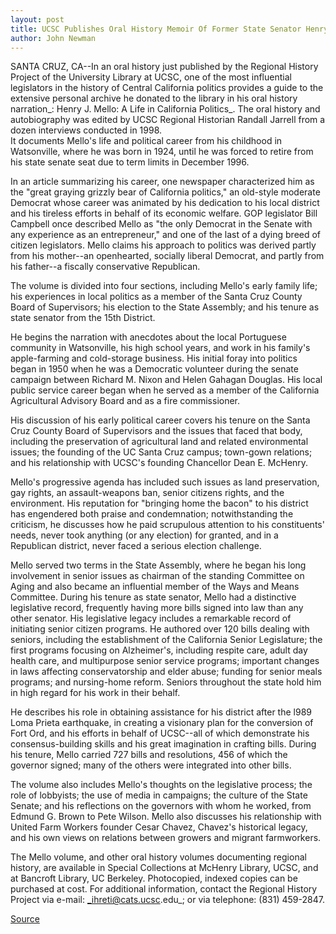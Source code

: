 ```yaml
---
layout: post
title: UCSC Publishes Oral History Memoir Of Former State Senator Henry J. Mello
author: John Newman
---
```


SANTA CRUZ, CA--In an oral history just published by the Regional History Project of the University Library at UCSC, one of the most influential legislators in the history of Central California politics provides a guide to the extensive personal archive he donated to the library in his oral history narration_: Henry J. Mello: A Life in California Politics_. The oral history and autobiography was edited by UCSC Regional Historian Randall Jarrell from a dozen interviews conducted in 1998.   
It documents Mello's life and political career from his childhood in Watsonville, where he was born in 1924, until he was forced to retire from his state senate seat due to term limits in December 1996.   

In an article summarizing his career, one newspaper characterized him as the "great graying grizzly bear of California politics," an old-style moderate Democrat whose career was animated by his dedication to his local district and his tireless efforts in behalf of its economic welfare. GOP legislator Bill Campbell once described Mello as "the only Democrat in the Senate with any experience as an entrepreneur," and one of the last of a dying breed of citizen legislators. Mello claims his approach to politics was derived partly from his mother--an openhearted, socially liberal Democrat, and partly from his father--a fiscally conservative Republican.  

The volume is divided into four sections, including Mello's early family life; his experiences in local politics as a member of the Santa Cruz County Board of Supervisors; his election to the State Assembly; and his tenure as state senator from the 15th District.  

He begins the narration with anecdotes about the local Portuguese community in Watsonville, his high school years, and work in his family's apple-farming and cold-storage business. His initial foray into politics began in 1950 when he was a Democratic volunteer during the senate campaign between Richard M. Nixon and Helen Gahagan Douglas. His local public service career began when he served as a member of the California Agricultural Advisory Board and as a fire commissioner.  

His discussion of his early political career covers his tenure on the Santa Cruz County Board of Supervisors and the issues that faced that body, including the preservation of agricultural land and related environmental issues; the founding of the UC Santa Cruz campus; town-gown relations; and his relationship with UCSC's founding Chancellor Dean E. McHenry.  

Mello's progressive agenda has included such issues as land preservation, gay rights, an assault-weapons ban, senior citizens rights, and the environment. His reputation for "bringing home the bacon" to his district has engendered both praise and condemnation; notwithstanding the criticism, he discusses how he paid scrupulous attention to his constituents' needs, never took anything (or any election) for granted, and in a Republican district, never faced a serious election challenge.  

Mello served two terms in the State Assembly, where he began his long involvement in senior issues as chairman of the standing Committee on Aging and also became an influential member of the Ways and Means Committee. During his tenure as state senator, Mello had a distinctive legislative record, frequently having more bills signed into law than any other senator. His legislative legacy includes a remarkable record of initiating senior citizen programs. He authored over 120 bills dealing with seniors, including the establishment of the California Senior Legislature; the first programs focusing on Alzheimer's, including respite care, adult day health care, and multipurpose senior service programs; important changes in laws affecting conservatorship and elder abuse; funding for senior meals programs; and nursing-home reform. Seniors throughout the state hold him in high regard for his work in their behalf.  

He describes his role in obtaining assistance for his district after the l989 Loma Prieta earthquake, in creating a visionary plan for the conversion of Fort Ord, and his efforts in behalf of UCSC--all of which demonstrate his consensus-building skills and his great imagination in crafting bills. During his tenure, Mello carried 727 bills and resolutions, 456 of which the governor signed; many of the others were integrated into other bills.  

The volume also includes Mello's thoughts on the legislative process; the role of lobbyists; the use of media in campaigns; the culture of the State Senate; and his reflections on the governors with whom he worked, from Edmund G. Brown to Pete Wilson. Mello also discusses his relationship with United Farm Workers founder Cesar Chavez, Chavez's historical legacy, and his own views on relations between growers and migrant farmworkers.  

The Mello volume, and other oral history volumes documenting regional history, are available in Special Collections at McHenry Library, UCSC, and at Bancroft Library, UC Berkeley. Photocopied, indexed copies can be purchased at cost. For additional information, contact the Regional History Project via e-mail: _ihreti@cats.ucsc.edu_; or via telephone: (831) 459-2847.  

[Source](http://www1.ucsc.edu/news_events/press_releases/archive/00-01/05-01/mello.html "Permalink to UCSC Press Release: Memoirs of Henry Mello")
